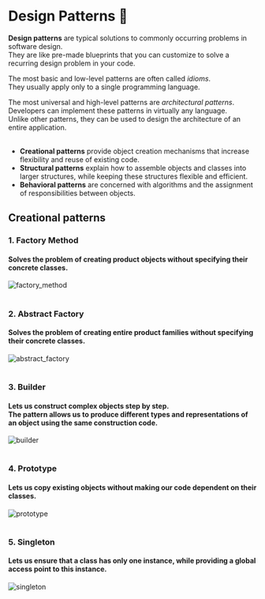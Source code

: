 
# Design Patterns 🚀

**Design patterns** are typical solutions to commonly occurring problems in software design.
<br>They are like pre-made blueprints that you can customize to solve a recurring design problem in your code.

The most basic and low-level patterns are often called *idioms*.
<br>They usually apply only to a single programming language.

The most universal and high-level patterns are *architectural patterns*.
<br>Developers can implement these patterns in virtually any language.
<br>Unlike other patterns, they can be used to design the architecture of an entire application.
<br><br>
- **Creational patterns** provide object creation mechanisms that increase flexibility and reuse of existing code.
- **Structural patterns** explain how to assemble objects and classes into larger structures, while keeping these structures flexible and efficient.
- **Behavioral patterns** are concerned with algorithms and the assignment of responsibilities between objects.

## Creational patterns

### 1. Factory Method

#### Solves the problem of creating product objects without specifying their concrete classes.
![factory_method](https://github.com/sxlecquer/design-patterns/assets/115950735/eec89a76-1198-46aa-b4d7-080d021fb904)

#

### 2. Abstract Factory
#### Solves the problem of creating entire product families without specifying their concrete classes.
![abstract_factory](https://github.com/sxlecquer/design-patterns/assets/115950735/1c4e5fe2-80c2-47c5-8165-e2336cc3e81e)

#

### 3. Builder
#### Lets us construct complex objects step by step. <br> The pattern allows us to produce different types and representations of an object using the same construction code.
![builder](https://github.com/sxlecquer/design-patterns/assets/115950735/9316d4f8-ce5a-473a-9bb4-3b893ae5f49d)

#

### 4. Prototype
#### Lets us copy existing objects without making our code dependent on their classes.
![prototype](https://github.com/sxlecquer/design-patterns/assets/115950735/265381d4-546a-4163-93b6-7b161efb7f25)

#

### 5. Singleton
#### Lets us ensure that a class has only one instance, while providing a global access point to this instance.
![singleton](https://github.com/sxlecquer/design-patterns/assets/115950735/669236da-0f12-4515-9d38-55b5361f4705)

